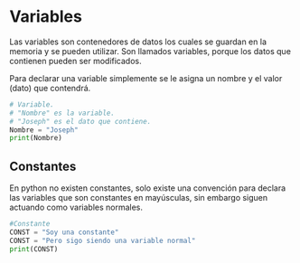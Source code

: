 # Variables

Las variables son contenedores de datos los cuales se guardan en la memoria y se pueden utilizar. Son llamados variables, porque los datos que contienen pueden ser modificados.

Para declarar una variable simplemente se le asigna un nombre y el valor (dato) que contendrá.

```python
# Variable.
# "Nombre" es la variable.
# "Joseph" es el dato que contiene.
Nombre = "Joseph"
print(Nombre)
```



## Constantes

En python no existen constantes, solo existe una convención para declara las variables que son constantes en mayúsculas, sin embargo siguen actuando como variables normales.

```python
#Constante
CONST = "Soy una constante"
CONST = "Pero sigo siendo una variable normal"
print(CONST)
```

